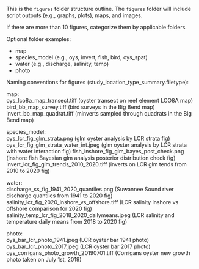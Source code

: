 This is the `figures` folder structure outline. The `figures` folder will include script outputs (e.g., graphs, plots), maps, and images. 
  
 If there are more than 10 figures, categorize them by applicable folders.  

Optional folder examples:  
- map  
- species_model (e.g., oys, invert, fish, bird, oys_spat)   
- water (e.g., discharge, salinity, temp)  
- photo  
  
  
Naming conventions for figures (study_location_type_summary.filetype):  
  
map:  
oys_lco8a_map_transect.tiff (oyster transect on reef element LCO8A map)  
bird_bb_map_survey.tiff (bird surveys in the Big Bend map)  
invert_bb_map_quadrat.tiff (minverts sampled through quadrats in the Big Bend map)
  
species_model:  
oys_lcr_fig_glm_strata.png (glm oyster analysis by LCR strata fig)  
oys_lcr_fig_glm_strata_water_int.jpeg (glm oyster analysis by LCR strata with water interaction fig) 
fish_inshore_fig_glm_bayes_post_check.png (inshore fish Bayesian glm analysis posterior distribution check fig)    
invert_lcr_fig_glm_trends_2010_2020.tiff (inverts on LCR glm tends from 2010 to 2020 fig)    
  
water:  
discharge_ss_fig_1941_2020_quantiles.png (Suwannee Sound river discharge quantiles from 1941 to 2020 fig)  
salinity_lcr_fig_2020_inshore_vs_offshore.tiff (LCR salinity inshore vs offshore comparison for 2020 fig)  
salinity_temp_lcr_fig_2018_2020_dailymeans.jpeg (LCR salinity and temperature daily means from 2018 to 2020 fig)  
  
photo:  
oys_bar_lcr_photo_1941.jpeg (LCR oyster bar 1941 photo)  
oys_bar_lcr_photo_2017.jpeg (LCR oyster bar 2017 photo)  
oys_corrigans_photo_growth_20190701.tiff (Corrigans oyster new growth photo taken on July 1st, 2019)


